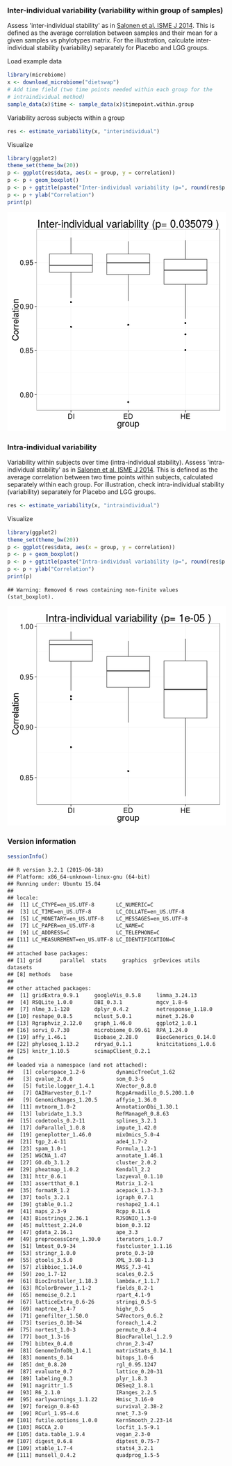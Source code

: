 ### Inter-individual variability (variability within group of samples)

Assess 'inter-individual stability' as in [Salonen et al. ISME J 2014](http://www.nature.com/ismej/journal/v8/n11/full/ismej201463a.html). This is defined as the average correlation between samples and their mean for a given samples vs phylotypes matrix. For the illustration, calculate inter-individual stability (variability) separately for Placebo and LGG groups.

Load example data


```r
library(microbiome)
x <- download_microbiome("dietswap")
# Add time field (two time points needed within each group for the 
# intraindividual method)
sample_data(x)$time <- sample_data(x)$timepoint.within.group
```


Variability across subjects within a group


```r
res <- estimate_variability(x, "interindividual")
```


Visualize


```r
library(ggplot2)
theme_set(theme_bw(20))
p <- ggplot(res$data, aes(x = group, y = correlation))
p <- p + geom_boxplot()
p <- p + ggtitle(paste("Inter-individual variability (p=", round(res$p.value, 6), ")"))
p <- p + ylab("Correlation")
print(p)
```

![plot of chunk variability-example2d](figure/variability-example2d-1.png) 


### Intra-individual variability

Variability within subjects over time (intra-individual stability). Assess 'intra-individual stability' as in [Salonen et al. ISME J 2014](http://www.nature.com/ismej/journal/v8/n11/full/ismej201463a.html). This is defined as the average correlation between two time points within subjects, calculated separately within each group. For illustration, check intra-individual stability (variability) separately for Placebo and LGG groups.


```r
res <- estimate_variability(x, "intraindividual")
```


Visualize


```r
library(ggplot2)
theme_set(theme_bw(20))
p <- ggplot(res$data, aes(x = group, y = correlation))
p <- p + geom_boxplot()
p <- p + ggtitle(paste("Intra-individual variability (p=", round(res$p.value, 6), ")"))
p <- p + ylab("Correlation")
print(p)
```

```
## Warning: Removed 6 rows containing non-finite values (stat_boxplot).
```

![plot of chunk variability-intra](figure/variability-intra-1.png) 


### Version information


```r
sessionInfo()
```

```
## R version 3.2.1 (2015-06-18)
## Platform: x86_64-unknown-linux-gnu (64-bit)
## Running under: Ubuntu 15.04
## 
## locale:
##  [1] LC_CTYPE=en_US.UTF-8       LC_NUMERIC=C              
##  [3] LC_TIME=en_US.UTF-8        LC_COLLATE=en_US.UTF-8    
##  [5] LC_MONETARY=en_US.UTF-8    LC_MESSAGES=en_US.UTF-8   
##  [7] LC_PAPER=en_US.UTF-8       LC_NAME=C                 
##  [9] LC_ADDRESS=C               LC_TELEPHONE=C            
## [11] LC_MEASUREMENT=en_US.UTF-8 LC_IDENTIFICATION=C       
## 
## attached base packages:
## [1] grid      parallel  stats     graphics  grDevices utils     datasets 
## [8] methods   base     
## 
## other attached packages:
##  [1] gridExtra_0.9.1     googleVis_0.5.8     limma_3.24.13      
##  [4] RSQLite_1.0.0       DBI_0.3.1           mgcv_1.8-6         
##  [7] nlme_3.1-120        dplyr_0.4.2         netresponse_1.18.0 
## [10] reshape_0.8.5       mclust_5.0.1        minet_3.26.0       
## [13] Rgraphviz_2.12.0    graph_1.46.0        ggplot2_1.0.1      
## [16] sorvi_0.7.30        microbiome_0.99.61  RPA_1.24.0         
## [19] affy_1.46.1         Biobase_2.28.0      BiocGenerics_0.14.0
## [22] phyloseq_1.13.2     rdryad_0.1.1        knitcitations_1.0.6
## [25] knitr_1.10.5        scimapClient_0.2.1 
## 
## loaded via a namespace (and not attached):
##   [1] colorspace_1.2-6          dynamicTreeCut_1.62      
##   [3] qvalue_2.0.0              som_0.3-5                
##   [5] futile.logger_1.4.1       XVector_0.8.0            
##   [7] OAIHarvester_0.1-7        RcppArmadillo_0.5.200.1.0
##   [9] GenomicRanges_1.20.5      affyio_1.36.0            
##  [11] mvtnorm_1.0-2             AnnotationDbi_1.30.1     
##  [13] lubridate_1.3.3           RefManageR_0.8.63        
##  [15] codetools_0.2-11          splines_3.2.1            
##  [17] doParallel_1.0.8          impute_1.42.0            
##  [19] geneplotter_1.46.0        mixOmics_5.0-4           
##  [21] tgp_2.4-11                ade4_1.7-2               
##  [23] spam_1.0-1                Formula_1.2-1            
##  [25] WGCNA_1.47                annotate_1.46.1          
##  [27] GO.db_3.1.2               cluster_2.0.2            
##  [29] pheatmap_1.0.2            Kendall_2.2              
##  [31] httr_0.6.1                lazyeval_0.1.10          
##  [33] assertthat_0.1            Matrix_1.2-1             
##  [35] formatR_1.2               acepack_1.3-3.3          
##  [37] tools_3.2.1               igraph_0.7.1             
##  [39] gtable_0.1.2              reshape2_1.4.1           
##  [41] maps_2.3-9                Rcpp_0.11.6              
##  [43] Biostrings_2.36.1         RJSONIO_1.3-0            
##  [45] multtest_2.24.0           biom_0.3.12              
##  [47] gdata_2.16.1              ape_3.3                  
##  [49] preprocessCore_1.30.0     iterators_1.0.7          
##  [51] lmtest_0.9-34             fastcluster_1.1.16       
##  [53] stringr_1.0.0             proto_0.3-10             
##  [55] gtools_3.5.0              XML_3.98-1.3             
##  [57] zlibbioc_1.14.0           MASS_7.3-41              
##  [59] zoo_1.7-12                scales_0.2.5             
##  [61] BiocInstaller_1.18.3      lambda.r_1.1.7           
##  [63] RColorBrewer_1.1-2        fields_8.2-1             
##  [65] memoise_0.2.1             rpart_4.1-9              
##  [67] latticeExtra_0.6-26       stringi_0.5-5            
##  [69] maptree_1.4-7             highr_0.5                
##  [71] genefilter_1.50.0         S4Vectors_0.6.2          
##  [73] tseries_0.10-34           foreach_1.4.2            
##  [75] nortest_1.0-3             permute_0.8-4            
##  [77] boot_1.3-16               BiocParallel_1.2.9       
##  [79] bibtex_0.4.0              chron_2.3-47             
##  [81] GenomeInfoDb_1.4.1        matrixStats_0.14.1       
##  [83] moments_0.14              bitops_1.0-6             
##  [85] dmt_0.8.20                rgl_0.95.1247            
##  [87] evaluate_0.7              lattice_0.20-31          
##  [89] labeling_0.3              plyr_1.8.3               
##  [91] magrittr_1.5              DESeq2_1.8.1             
##  [93] R6_2.1.0                  IRanges_2.2.5            
##  [95] earlywarnings_1.1.22      Hmisc_3.16-0             
##  [97] foreign_0.8-63            survival_2.38-2          
##  [99] RCurl_1.95-4.6            nnet_7.3-9               
## [101] futile.options_1.0.0      KernSmooth_2.23-14       
## [103] RGCCA_2.0                 locfit_1.5-9.1           
## [105] data.table_1.9.4          vegan_2.3-0              
## [107] digest_0.6.8              diptest_0.75-7           
## [109] xtable_1.7-4              stats4_3.2.1             
## [111] munsell_0.4.2             quadprog_1.5-5
```

